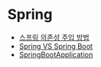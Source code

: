 # Spring
* [스프링 의존성 주입 방법](./document/springInjection.md)
* [Spring VS Spring Boot](./document/spring_vs_springBoot.md)
* [SpringBootApplication](./document/springbootapplication.md)